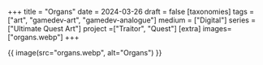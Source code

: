 +++
title = "Organs"
date = 2024-03-26
draft =  false
[taxonomies]
tags = ["art", "gamedev-art", "gamedev-analogue"]
medium = ["Digital"]
series = ["Ultimate Quest Art"]
project =["Traitor", "Quest"]
[extra]
images= ["organs.webp"]
+++

{{ image(src="organs.webp", alt="Organs") }}
